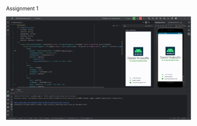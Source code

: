 Assignment 1

![Screenshot](https://github.com/danielkakiuthi/SODV3203_Assignment1/blob/master/app/src/main/res/drawable/Screenshot%202024-01-25%20102224.png)